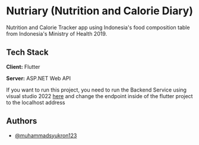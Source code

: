 
# Nutriary (Nutrition and Calorie Diary)

Nutrition and Calorie Tracker app using Indonesia's food composition table from Indonesia's Ministry of Health 2019.




## Tech Stack

**Client:** Flutter

**Server:** ASP.NET Web API

If you want to run this project, you need to run the Backend Service using visual studio 2022 [here](https://github.com/muhammadsyukron123/NutriaryRESTServices) and change the endpoint inside of the flutter project to the localhost address 

## Authors

- [@muhammadsyukron123](https://www.github.com/muhammadsyukron123)

